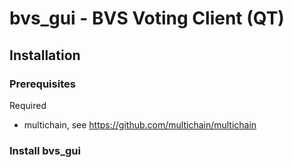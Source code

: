 # bvs_gui - BVS Voting Client (QT)

## Installation

### Prerequisites

Required 
- multichain, see https://github.com/multichain/multichain

### Install bvs_gui


